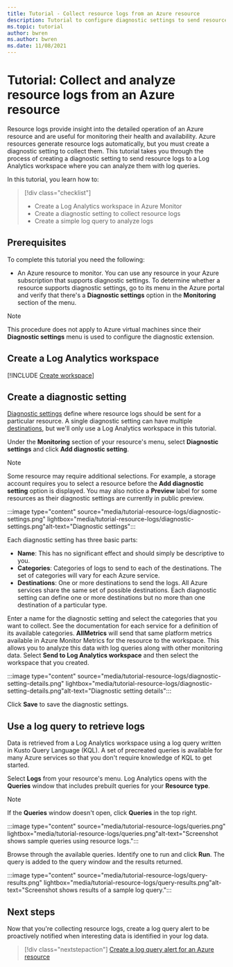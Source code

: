 ```yaml
---
title: Tutorial - Collect resource logs from an Azure resource
description: Tutorial to configure diagnostic settings to send resource logs from an Azure resource io a Log Analytics workspace where they can be analyzed with a log query.
ms.topic: tutorial
author: bwren
ms.author: bwren
ms.date: 11/08/2021
---
```


# Tutorial: Collect and analyze resource logs from an Azure resource
Resource logs provide insight into the detailed operation of an Azure resource and are useful for monitoring their health and availability. Azure resources generate resource logs automatically, but you must create a diagnostic setting to collect them. This tutorial takes you through the process of creating a diagnostic setting to send resource logs to a Log Analytics workspace where you can analyze them with log queries.

In this tutorial, you learn how to:

> [!div class="checklist"]
> * Create a Log Analytics workspace in Azure Monitor
> * Create a diagnostic setting to collect resource logs 
> * Create a simple log query to analyze logs


## Prerequisites

To complete this tutorial you need the following: 

- An Azure resource to monitor. You can use any resource in your Azure subscription that supports diagnostic settings. To determine whether a resource supports diagnostic settings, go to its menu in the Azure portal and verify that there's a **Diagnostic settings** option in the **Monitoring** section of the menu.


> [!NOTE]
> This procedure does not apply to Azure virtual machines since their **Diagnostic settings** menu is used to configure the diagnostic extension.

## Create a Log Analytics workspace
[!INCLUDE [Create workspace](../../../includes/azure-monitor-tutorial-workspace.md)]

## Create a diagnostic setting
[Diagnostic settings](../essentials/diagnostic-settings.md) define where resource logs should be sent for a particular resource. A single diagnostic setting can have multiple [destinations](../essentials/diagnostic-settings.md#destinations), but we'll only use a Log Analytics workspace in this tutorial.

Under the **Monitoring** section of your resource's menu, select **Diagnostic settings** and click **Add diagnostic setting**.

> [!NOTE]
> Some resource may require additional selections. For example, a storage account requires you to select a resource before the **Add diagnostic setting** option is displayed. You may also notice a **Preview** label for some resources as their diagnostic settings are currently in public preview.

:::image type="content" source="media/tutorial-resource-logs/diagnostic-settings.png" lightbox="media/tutorial-resource-logs/diagnostic-settings.png"alt-text="Diagnostic settings":::


Each diagnostic setting has three basic parts:
 
   - **Name**: This has no significant effect and should simply be descriptive to you.
   - **Categories**: Categories of logs to send to each of the destinations. The set of categories will vary for each Azure service.
   - **Destinations**: One or more destinations to send the logs. All Azure services share the same set of possible destinations. Each diagnostic setting can define one or more destinations but no more than one destination of a particular type. 

Enter a name for the diagnostic setting and select the categories that you want to collect. See the documentation for each service for a definition of its available categories. **AllMetrics** will send that same platform metrics available in Azure Monitor Metrics for the resource to the workspace. This allows you to analyze this data with log queries along with other monitoring data. Select **Send to Log Analytics workspace** and then select the workspace that you created. 

:::image type="content" source="media/tutorial-resource-logs/diagnostic-setting-details.png" lightbox="media/tutorial-resource-logs/diagnostic-setting-details.png"alt-text="Diagnostic setting details":::

Click **Save** to save the diagnostic settings.

    
 
 ## Use a log query to retrieve logs
Data is retrieved from a Log Analytics workspace using a log query written in Kusto Query Language (KQL). A set of precreated queries is available for many Azure services so that you don't require knowledge of KQL to get started.

Select **Logs** from your resource's menu. Log Analytics opens with the **Queries** window that includes  prebuilt queries for your **Resource type**. 

> [!NOTE]
> If the **Queries** window doesn't open, click **Queries** in the top right. 

:::image type="content" source="media/tutorial-resource-logs/queries.png" lightbox="media/tutorial-resource-logs/queries.png"alt-text="Screenshot shows sample queries using resource logs.":::


Browse through the available queries. Identify one to run and click **Run**. The query is added to the query window and the results returned.

:::image type="content" source="media/tutorial-resource-logs/query-results.png" lightbox="media/tutorial-resource-logs/query-results.png"alt-text="Screenshot shows results of a sample log query.":::

## Next steps
Now that you're collecting resource logs, create a log query alert to be proactively notified when interesting data is identified in your log data.

> [!div class="nextstepaction"]
> [Create a log query alert for an Azure resource](../alerts/tutorial-log-alert.md)
